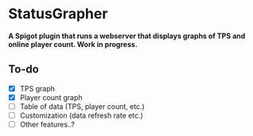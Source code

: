 # StatusGrapher

**A Spigot plugin that runs a webserver that displays graphs of TPS and online player count. Work in progress.**

## To-do

* [x] TPS graph
* [x] Player count graph
* [ ] Table of data (TPS, player count, etc.)
* [ ] Customization (data refresh rate etc.)
* [ ] Other features..?